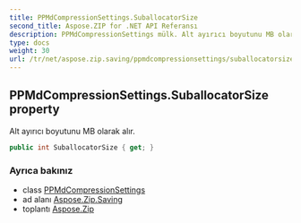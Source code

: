 ```yaml
---
title: PPMdCompressionSettings.SuballocatorSize
second_title: Aspose.ZIP for .NET API Referansı
description: PPMdCompressionSettings mülk. Alt ayırıcı boyutunu MB olarak alır.
type: docs
weight: 30
url: /tr/net/aspose.zip.saving/ppmdcompressionsettings/suballocatorsize/
---
```

## PPMdCompressionSettings.SuballocatorSize property

Alt ayırıcı boyutunu MB olarak alır.

```csharp
public int SuballocatorSize { get; }
```

### Ayrıca bakınız

* class [PPMdCompressionSettings](../)
* ad alanı [Aspose.Zip.Saving](../../ppmdcompressionsettings/)
* toplantı [Aspose.Zip](../../../)


